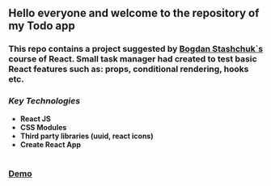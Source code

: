 ## Hello everyone and welcome to the repository of my Todo app

### This repo contains a project suggested by [Bogdan Stashchuk`s](https://github.com/bstashchuk) course of React. Small task manager had created to test basic React features such as: props, conditional rendering, hooks etc.

### *Key Technologies*
* **React JS**
* **CSS Modules**
* **Third party libraries (uuid, react icons)**
* **Create React App**

#

### [Demo](https://t1moq.github.io/react-todo-app/)
